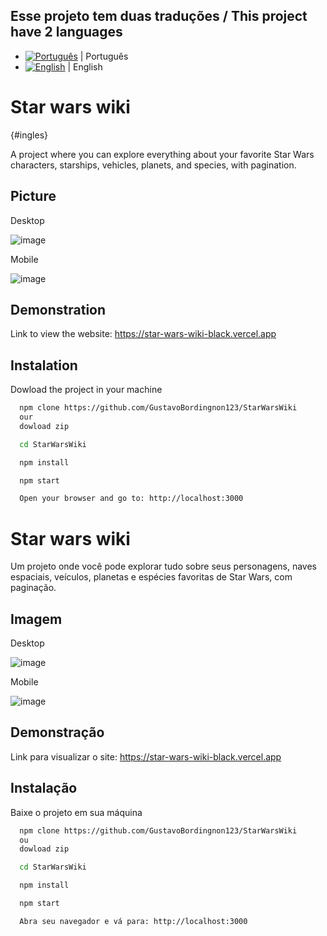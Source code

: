 ## Esse projeto tem duas traduções / This project have 2 languages
 
- [![Português](https://img.shields.io/badge/pt--br-Portugu%C3%AAs-green)](README.pt-br.md) | Português 
- [![English](https://img.shields.io/badge/en-English-green)](README.md) | English

# Star wars wiki

{#ingles}

A project where you can explore everything about your favorite Star Wars characters, starships, vehicles, planets, and species, with pagination.








## Picture

Desktop

![image](https://github.com/GustavoBordingnon123/StarWarsWiki/assets/105391247/679daee1-91d0-4cc2-b360-cd671c3186a1)


Mobile

![image](https://github.com/GustavoBordingnon123/StarWarsWiki/assets/105391247/95cb9991-e77d-4742-bf8a-c6402d7f039c)




## Demonstration

Link to view the website: https://star-wars-wiki-black.vercel.app




## Instalation

Dowload the project in your machine

```bash
  npm clone https://github.com/GustavoBordingnon123/StarWarsWiki
  our 
  dowload zip
```
    
```bash
  cd StarWarsWiki
```

```bash
  npm install
```

```bash
  npm start
```

```bash
  Open your browser and go to: http://localhost:3000
```




# Star wars wiki

Um projeto onde você pode explorar tudo sobre seus personagens, naves espaciais, veículos, planetas e espécies favoritas de Star Wars, com paginação.

## Imagem

Desktop

![image](https://github.com/GustavoBordingnon123/StarWarsWiki/assets/105391247/4bb8804b-e12c-46b0-a7a7-97c21181f646)


Mobile

![image](https://github.com/GustavoBordingnon123/StarWarsWiki/assets/105391247/0f98d206-5f1c-4dd2-842c-876f1b311336)


## Demonstração

Link para visualizar o site: https://star-wars-wiki-black.vercel.app

## Instalação

Baixe o projeto em sua máquina


```bash
  npm clone https://github.com/GustavoBordingnon123/StarWarsWiki
  ou 
  dowload zip
```
    
```bash
  cd StarWarsWiki
```

```bash
  npm install
```

```bash
  npm start
```

```bash
  Abra seu navegador e vá para: http://localhost:3000
```


